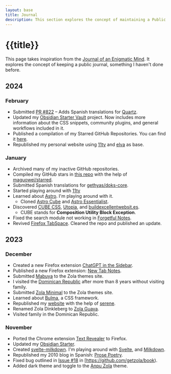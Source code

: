```yaml
---
layout: base
title: Journal
description: This section explores the concept of maintaining a Public Journal.
---
```


# {{title}}

This page takes inspiration from the [Journal of an Enigmatic Mind](https://speyllsite.pages.dev/journal/). It explores the concept of keeping a public journal, something I haven't done before.

## 2024

### February

- Submitted [PR #822](https://github.com/jackyzha0/quartz/pull/822) – Adds Spanish translations for [Quartz](https://github.com/jackyzha0/quartz).
- Updated my [Obsidian Starter Vault](https://github.com/semanticdata/obsidian-starter-vault) project. Now includes more information about the CSS snippets, community plugins, and general workflows included in it.
- Published a compilation of my Starred GitHub Repositories. You can find it [here](https://github.com/semanticdata/github-stars).
- Republished my personal website using [11ty](https://www.11ty.dev/) and [elva](https://github.com/scottsweb/elva) as base.

### January

- Archived many of my inactive GitHub repositories.
- Compiled my GitHub stars in [this repo](https://github.com/semanticdata/github-stars) with the help of [maguowei/starred](https://github.com/maguowei/starred).
- Submitted Spanish translations for [gethyas/doks-core](https://github.com/gethyas/doks-core).
- Started playing around with [11ty](https://www.11ty.dev/)
- Learned about [Astro](https://astro.build/). I'm playing around with it.
  - Cloned [Astro Cube](https://github.com/semanticdata/astro-cube) and [Astro Essentialist](https://github.com/semanticdata/astro-essentialist).
- Discovered [CUBE CSS](https://cube.fyi/), [Utopia](https://utopia.fyi/), and [buildexcellentwebsit.es](https://buildexcellentwebsit.es/).
  - CUBE stands for **Composition Utility Block Exception**.
- Fixed the search module not working in [Forgetful Notes](https://github.com/semanticdata/forgetful-notes).
- Revived [Firefox TabSpace](https://github.com/semanticdata/firefox-tabspace). Cleaned the repo and published an update.

## 2023

### December

- Created a new Firefox extension [ChatGPT in the Sidebar](https://github.com/semanticdata/firefox-chatgpt-in-sidebar).
- Published a new Firefox extension: [New Tab Notes](https://github.com/semanticdata/firefox-new-tab-notes).
- Submitted [Mabuya](https://github.com/semanticdata/mabuya) to the Zola themes site.
- I visited the [Dominican Republic](https://en.wikipedia.org/wiki/Dominican_Republic) after more than 8 years without visiting family.
- Submitted [Zola Minimal](https://github.com/semanticdata/zola-minimal) to the Zola themes site.
- Learned about [Bulma](https://bulma.io/), a CSS framework.
- Republished my [website](https://github.com/semanticdata/semanticdata.github.io) with the help of [serene](https://github.com/isunjn/serene).
- Renamed Zola Dinkleberg to [Zola Guava](https://github.com/semanticdata/zola-guava).
- Visited family in the Dominican Republic.

### November

- Ported the Chrome extension [Text Revealer](https://github.com/jamigibbs/text-revealer-chrome-extension) to Firefox.
- Updated my [Obsidian Starter](https://github.com/semanticdata/obsidian-starter-vault).
- Created [svelte-milkdown](https://github.com/semanticdata/svelte-milkdown). I'm playing around with [Svelte](https://svelte.dev/), and [Milkdown](https://milkdown.dev/).
- Republished my 2010 blog in Spanish: [Prose Poetry](https://github.com/semanticdata/prose-poetry).
- Fixed bug outlined in [Issue #18](https://github.com/getzola/book/issues/18) in [https://github.com/getzola/book).
- Added dark theme and toggle to the [Anpu Zola](https://github.com/zbrox/anpu-zola-theme) theme.

